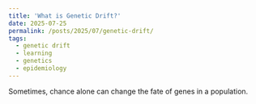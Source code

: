 ```yaml
---
title: 'What is Genetic Drift?'
date: 2025-07-25
permalink: /posts/2025/07/genetic-drift/
tags:
  - genetic drift
  - learning
  - genetics
  - epidemiology
---
```


Sometimes, chance alone can change the fate of genes in a population.

<!--more-->

<object data="/files/genetic_drift.html" width="100%" height="700px" type="text/html" style="border:none;"></object>

